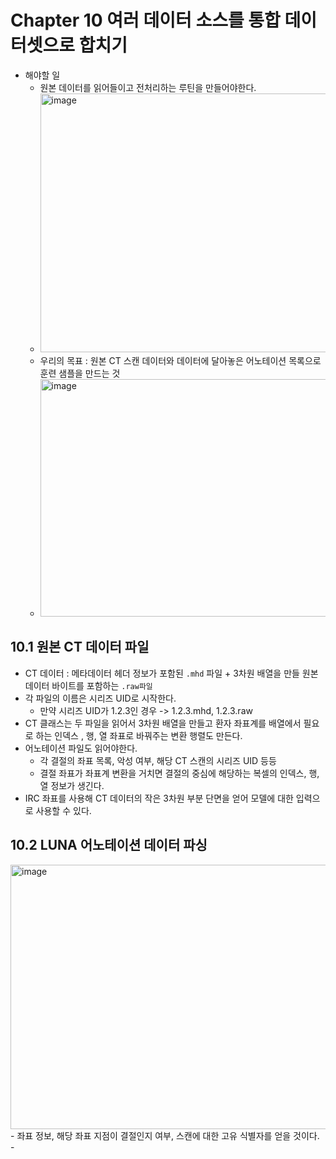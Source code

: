 # Chapter 10 여러 데이터 소스를 통합 데이터셋으로 합치기
- 해야할 일
  - 원본 데이터를 읽어들이고 전처리하는 루틴을 만들어야한다.
  - <img width="703" height="414" alt="image" src="https://github.com/user-attachments/assets/d20c43b9-bce2-420b-864b-954e28d613b3" />
  - 우리의 목표 : 원본 CT 스캔 데이터와 데이터에 달아놓은 어노테이션 목록으로 훈련 샘플을 만드는 것 
  - <img width="637" height="380" alt="image" src="https://github.com/user-attachments/assets/2deafa1c-a3b9-4739-9987-02fdcc63dc35" />


## 10.1 원본 CT 데이터 파일
- CT 데이터 : 메타데이터 헤더 정보가 포함된 `.mhd` 파일 + 3차원 배열을 만들 원본 데이터 바이트를 포함하는 `.raw파일`
- 각 파일의 이름은 시리즈 UID로 시작한다.
  - 만약 시리즈 UID가 1.2.3인 경우 ->  1.2.3.mhd, 1.2.3.raw
- CT 클래스는 두 파일을 읽어서 3차원 배열을 만들고 환자 좌표계를 배열에서 필요로 하는 인덱스 , 행, 열 좌표로 바꿔주는 변환 행렬도 만든다.
- 어노테이션 파일도 읽어야한다.
  - 각 결절의 좌표 목록, 악성 여부, 해당 CT 스캔의 시리즈 UID 등등
  - 결절 좌표가 좌표계 변환을 거치면 결절의 중심에 해당하는 복셀의 인덱스, 행, 열 정보가 생긴다.
- IRC 좌표를 사용해 CT 데이터의 작은 3차원 부분 단면을 얻어 모델에 대한 입력으로 사용할 수 있다.
## 10.2 LUNA 어노테이션 데이터 파싱
<img width="566" height="423" alt="image" src="https://github.com/user-attachments/assets/8f1ca24c-db31-4fce-8b9e-e52f4c587f82" />
- 좌표 정보, 해당 좌표 지점이 결절인지 여부, 스캔에 대한 고유 식별자를 얻을 것이다.
- 
